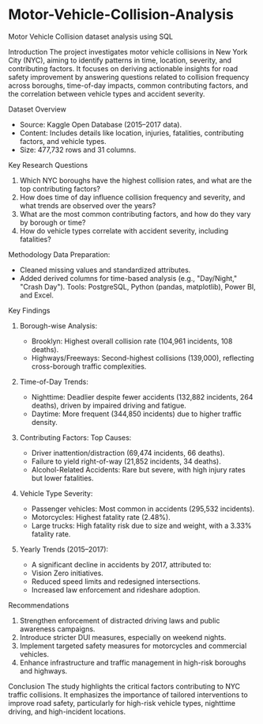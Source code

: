 # Motor-Vehicle-Collision-Analysis
Motor Vehicle Collision dataset analysis using SQL

Introduction
The project investigates motor vehicle collisions in New York City (NYC), aiming to identify patterns in time, location, severity, and contributing factors. It focuses on deriving actionable insights for road safety improvement by answering questions related to collision frequency across boroughs, time-of-day impacts, common contributing factors, and the correlation between vehicle types and accident severity.

Dataset Overview
- Source: Kaggle Open Database (2015–2017 data).
- Content: Includes details like location, injuries, fatalities, contributing factors, and vehicle types.
- Size: 477,732 rows and 31 columns.

Key Research Questions
1. Which NYC boroughs have the highest collision rates, and what are the top contributing factors?
2. How does time of day influence collision frequency and severity, and what trends are observed over the years?
3. What are the most common contributing factors, and how do they vary by borough or time?
4. How do vehicle types correlate with accident severity, including fatalities?

Methodology
Data Preparation:
  - Cleaned missing values and standardized attributes.
  - Added derived columns for time-based analysis (e.g., "Day/Night," "Crash Day").
Tools: PostgreSQL, Python (pandas, matplotlib), Power BI, and Excel.

Key Findings
1. Borough-wise Analysis:
   - Brooklyn: Highest overall collision rate (104,961 incidents, 108 deaths).
   - Highways/Freeways: Second-highest collisions (139,000), reflecting cross-borough traffic complexities.

2. Time-of-Day Trends:
   - Nighttime: Deadlier despite fewer accidents (132,882 incidents, 264 deaths), driven by impaired driving and fatigue.
   - Daytime: More frequent (344,850 incidents) due to higher traffic density.

3. Contributing Factors:
Top Causes:
     - Driver inattention/distraction (69,474 incidents, 66 deaths).
     - Failure to yield right-of-way (21,852 incidents, 34 deaths).
     - Alcohol-Related Accidents: Rare but severe, with high injury rates but lower fatalities.

4. Vehicle Type Severity:
   - Passenger vehicles: Most common in accidents (295,532 incidents).
   - Motorcycles: Highest fatality rate (2.48%).
   - Large trucks: High fatality risk due to size and weight, with a 3.33% fatality rate.

5. Yearly Trends (2015–2017):
     - A significant decline in accidents by 2017, attributed to:
     - Vision Zero initiatives.
     - Reduced speed limits and redesigned intersections.
     - Increased law enforcement and rideshare adoption.

Recommendations
1. Strengthen enforcement of distracted driving laws and public awareness campaigns.
2. Introduce stricter DUI measures, especially on weekend nights.
3. Implement targeted safety measures for motorcycles and commercial vehicles.
4. Enhance infrastructure and traffic management in high-risk boroughs and highways.

Conclusion
The study highlights the critical factors contributing to NYC traffic collisions. It emphasizes the importance of tailored interventions to improve road safety, particularly for high-risk vehicle types, nighttime driving, and high-incident locations.
